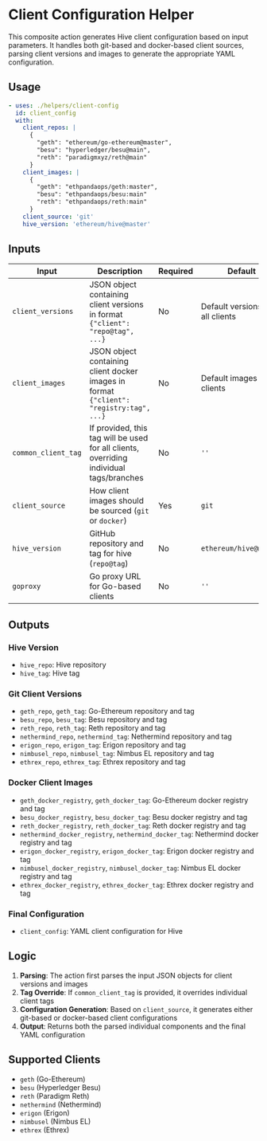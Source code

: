 # Client Configuration Helper

This composite action generates Hive client configuration based on input parameters. It handles both git-based and docker-based client sources, parsing client versions and images to generate the appropriate YAML configuration.

## Usage

```yaml
- uses: ./helpers/client-config
  id: client_config
  with:
    client_repos: |
      {
        "geth": "ethereum/go-ethereum@master",
        "besu": "hyperledger/besu@main",
        "reth": "paradigmxyz/reth@main"
      }
    client_images: |
      {
        "geth": "ethpandaops/geth:master",
        "besu": "ethpandaops/besu:main"
        "reth": "ethpandaops/reth:main"
      }
    client_source: 'git'
    hive_version: 'ethereum/hive@master'
```

## Inputs

| Input | Description | Required | Default |
|-------|-------------|----------|---------|
| `client_versions` | JSON object containing client versions in format `{"client": "repo@tag", ...}` | No | Default versions for all clients |
| `client_images` | JSON object containing client docker images in format `{"client": "registry:tag", ...}` | No | Default images for all clients |
| `common_client_tag` | If provided, this tag will be used for all clients, overriding individual tags/branches | No | `''` |
| `client_source` | How client images should be sourced (`git` or `docker`) | Yes | `git` |
| `hive_version` | GitHub repository and tag for hive (`repo@tag`) | No | `ethereum/hive@master` |
| `goproxy` | Go proxy URL for Go-based clients | No | `''` |

## Outputs

### Hive Version
- `hive_repo`: Hive repository
- `hive_tag`: Hive tag

### Git Client Versions
- `geth_repo`, `geth_tag`: Go-Ethereum repository and tag
- `besu_repo`, `besu_tag`: Besu repository and tag
- `reth_repo`, `reth_tag`: Reth repository and tag
- `nethermind_repo`, `nethermind_tag`: Nethermind repository and tag
- `erigon_repo`, `erigon_tag`: Erigon repository and tag
- `nimbusel_repo`, `nimbusel_tag`: Nimbus EL repository and tag
- `ethrex_repo`, `ethrex_tag`: Ethrex repository and tag

### Docker Client Images
- `geth_docker_registry`, `geth_docker_tag`: Go-Ethereum docker registry and tag
- `besu_docker_registry`, `besu_docker_tag`: Besu docker registry and tag
- `reth_docker_registry`, `reth_docker_tag`: Reth docker registry and tag
- `nethermind_docker_registry`, `nethermind_docker_tag`: Nethermind docker registry and tag
- `erigon_docker_registry`, `erigon_docker_tag`: Erigon docker registry and tag
- `nimbusel_docker_registry`, `nimbusel_docker_tag`: Nimbus EL docker registry and tag
- `ethrex_docker_registry`, `ethrex_docker_tag`: Ethrex docker registry and tag

### Final Configuration
- `client_config`: YAML client configuration for Hive

## Logic

1. **Parsing**: The action first parses the input JSON objects for client versions and images
2. **Tag Override**: If `common_client_tag` is provided, it overrides individual client tags
3. **Configuration Generation**: Based on `client_source`, it generates either git-based or docker-based client configurations
4. **Output**: Returns both the parsed individual components and the final YAML configuration

## Supported Clients

- `geth` (Go-Ethereum)
- `besu` (Hyperledger Besu)
- `reth` (Paradigm Reth)
- `nethermind` (Nethermind)
- `erigon` (Erigon)
- `nimbusel` (Nimbus EL)
- `ethrex` (Ethrex)
